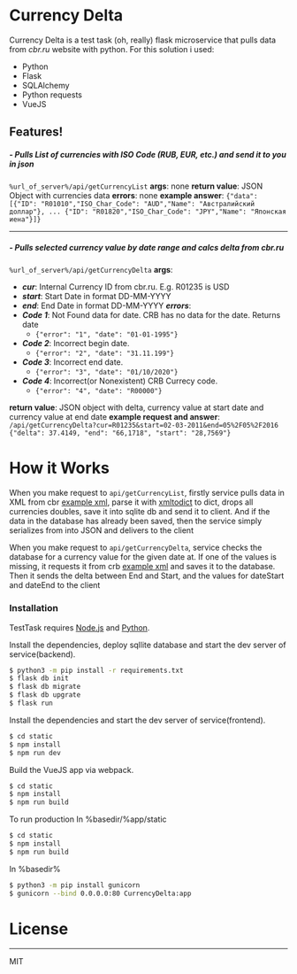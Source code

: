 # Currency Delta
Currency Delta is a test task (oh, really) flask microservice that pulls data from *cbr.ru* website with python. For this solution i used:
  
  - Python
  - Flask
  - SQLAlchemy
  - Python requests
  - VueJS

## Features!
##### - Pulls List of currencies with ISO Code (RUB, EUR, etc.) and send it to you in json
```%url_of_server%/api/getCurrencyList```
**args**: none
**return value**: JSON Object with currencies data
**errors**: none
**example answer**:
`{"data": [{"ID": "R01010","ISO_Char_Code": "AUD","Name": "Австралийский доллар"}, ... {"ID": "R01820","ISO_Char_Code": "JPY","Name": "Японская иена"}]}`
******
##### - Pulls selected currency value by date range and calcs delta from cbr.ru
```%url_of_server%/api/getCurrencyDelta```
**args**:
  - ***cur***: Internal Currency ID from cbr.ru. E.g. R01235 is USD
  - ***start***: Start Date in format DD-MM-YYYY 
  - ***end***: End Date in format DD-MM-YYYY 
***errors***: 
  - ***Code 1***: Not Found data for date. CRB has no data for the date. Returns date
    - ```{"error": "1", "date": "01-01-1995"}```
  - ***Code 2***: Incorrect begin date. 
    - ```{"error": "2", "date": "31.11.199"}```
  - ***Code 3***: Incorrect end date. 
    - ```{"error": "3", "date": "01/10/2020"}```
  - ***Code 4***: Incorrect(or Nonexistent) CRB Currecy code. 
    - ```{"error": "4", "date": "R00000"}```
   
  
**return value**: JSON object with delta, currency value at start date and currency value at end date
**example request and answer**:
```/api/getCurrencyDelta?cur=R01235&start=02-03-2011&end=05%2F05%2F2016``` 
```{"delta": 37.4149, "end": "66,1718", "start": "28,7569"}```


# How it Works
When you make request to ```api/getCurrencyList```, firstly service pulls data in XML from cbr [example xml](http://www.cbr.ru/scripts/XML_val.asp?d=0), parse it with [xmltodict](https://pypi.org/project/xmltodict/) to dict, drops all currencies doubles, save it into sqlite db and send it to client. And if the data in the database has already been saved, then the service simply serializes from into JSON and delivers to the client

When you make request to ```api/getCurrencyDelta```, service checks the database for a currency value for the given date at. If one of the values is missing, it requests it from crb [example xml](http://www.cbr.ru/scripts/XML_dynamic.asp?date_req1=02/03/2001&date_req2=02/03/2001&VAL_NM_RQ=R01235) and saves it to the database. Then it sends the delta between End and Start, and the values for dateStart and dateEnd to the client

### Installation
TestTask requires [Node.js](https://nodejs.org/) and [Python](https://www.python.org).

Install the dependencies, deploy sqllite database and start the dev server of service(backend).
```bash
$ python3 -m pip install -r requirements.txt
$ flask db init 
$ flask db migrate
$ flask db upgrate 
$ flask run
```
Install the dependencies and start the dev server of service(frontend).
```bash
$ cd static
$ npm install
$ npm run dev
```
Build the VueJS app via webpack.
```bash
$ cd static
$ npm install
$ npm run build
```

To run production
In %basedir/%app/static
```bash
$ cd static
$ npm install
$ npm run build
```
In %basedir%
```bash
$ python3 -m pip install gunicorn
$ gunicorn --bind 0.0.0.0:80 CurrencyDelta:app
```

# License
----

MIT
